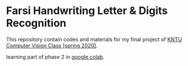 # Farsi Handwriting Letter & Digits Recognition

This repository contain codes and materials for my final project of [KNTU Computer Vision Class [spring 2020]](https://wp.kntu.ac.ir/nasihatkon/teaching/cvug/s2020/).

learning part of phase 2 in [google colab](https://colab.research.google.com/drive/119esuMzUOS7VyIaFF_lubUoHJ7JytIy0?usp=sharing).